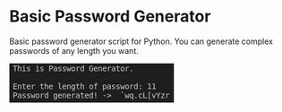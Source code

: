# Basic Password Generator
Basic password generator script for Python. You can generate complex passwords of any length you want. 

![Password_generator terminal](https://github.com/Akerdogmus/password_generator/blob/main/pwd_generator_screen.png)
